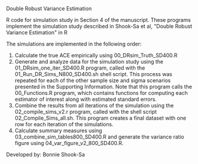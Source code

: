 Double Robust Variance Estimation

R code for simulation study in Section 4 of the manuscript.
These programs implement the simulation study described in Shook-Sa et al, "Double Robust Variance Estimation" in R

The simulations are implemented in the following order:

1. Calculate the true ACE empirically using 00_DRsim_Truth_SD400.R
1. Generate and analyze data for the simulation study using the 01_DRsim_one_iter_SD400.R program, called with the 01_Run_DR_Sims_N800_SD400.sh shell script. This process was repeated for each of the other sample size and sigma scenarios presented in the Supporting Information.
   Note that this program calls the 00_Functions.R program, which contains functions for computing each estimator of interest along with estimated standard errors.
2. Combine the results from all iterations of the simulation using the 02_compile_sims_v2.r program, called with the shell script 02_Compile_Sims_all.sh. This program creates a final dataset with one row for each iteration of the simulations.
3. Calculate summary measures using 03_combine_sim_tables800_SD400.R and generate the variance ratio figure using 04_var_figure_v2_800_SD400.R.

Developed by: Bonnie Shook-Sa
